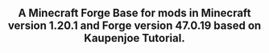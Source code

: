 <h2 align="center">A Minecraft Forge Base for mods in Minecraft version 1.20.1 and Forge version 47.0.19 based on Kaupenjoe Tutorial.</h2>
